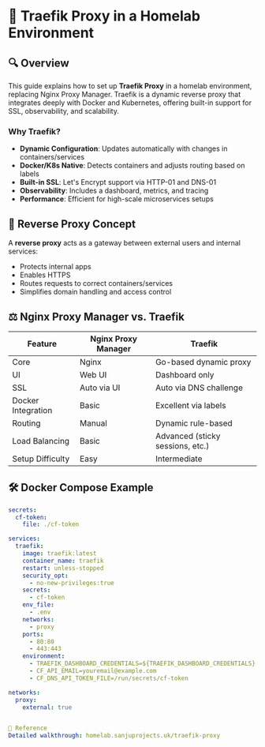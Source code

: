 # 🧭 Traefik Proxy in a Homelab Environment

## 🔍 Overview

This guide explains how to set up **Traefik Proxy** in a homelab environment, replacing Nginx Proxy Manager. Traefik is a dynamic reverse proxy that integrates deeply with Docker and Kubernetes, offering built-in support for SSL, observability, and scalability.

### Why Traefik?
- **Dynamic Configuration**: Updates automatically with changes in containers/services
- **Docker/K8s Native**: Detects containers and adjusts routing based on labels
- **Built-in SSL**: Let's Encrypt support via HTTP-01 and DNS-01
- **Observability**: Includes a dashboard, metrics, and tracing
- **Performance**: Efficient for high-scale microservices setups

## 🔁 Reverse Proxy Concept

A **reverse proxy** acts as a gateway between external users and internal services:
- Protects internal apps
- Enables HTTPS
- Routes requests to correct containers/services
- Simplifies domain handling and access control

## ⚖️ Nginx Proxy Manager vs. Traefik

| Feature             | Nginx Proxy Manager      | Traefik                            |
|---------------------|--------------------------|------------------------------------|
| Core                | Nginx                    | Go-based dynamic proxy             |
| UI                  | Web UI                   | Dashboard only                     |
| SSL                 | Auto via UI              | Auto via DNS challenge             |
| Docker Integration  | Basic                    | Excellent via labels               |
| Routing             | Manual                   | Dynamic rule-based                 |
| Load Balancing      | Basic                    | Advanced (sticky sessions, etc.)   |
| Setup Difficulty    | Easy                     | Intermediate                       |

## 🛠️ Docker Compose Example

```yaml
secrets:
  cf-token:
    file: ./cf-token

services:
  traefik:
    image: traefik:latest
    container_name: traefik
    restart: unless-stopped
    security_opt:
      - no-new-privileges:true
    secrets:
      - cf-token
    env_file:
      - .env
    networks:
      - proxy
    ports:
      - 80:80
      - 443:443
    environment:
      - TRAEFIK_DASHBOARD_CREDENTIALS=${TRAEFIK_DASHBOARD_CREDENTIALS}
      - CF_API_EMAIL=youremail@example.com
      - CF_DNS_API_TOKEN_FILE=/run/secrets/cf-token

networks:
  proxy:
    external: true


📂 Reference
Detailed walkthrough: homelab.sanjuprojects.uk/traefik-proxy